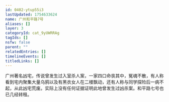 ```yaml
---
id: 0402-ytup55i3
lastUpdated: 1754633624
name: 广州和平路7号
aliases: []
layer: 3
categoryId: cat_9yUWRRAg
tagIds: []
nsfw: false
parent: ""
relatedEntries: []
timelineEvents: []
titledLinks: []
---
```


广州著名凶宅，传说曾发生过入室杀人案，一家四口命丧其中，冤魂不散，有人称看到宅内聚集大量乌鸦以及有黑衣女人在二楼飘动，还有人称与同学探险后一病不起，从此凶宅荒废。实际上没有任何证据证明此地曾发生过凶杀案。和平路七号也已几经转租。